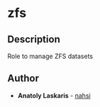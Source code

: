 # zfs

## Description
Role to manage ZFS datasets

## Author
* **Anatoly Laskaris** - [nahsi](https://github.com/nahsi)
